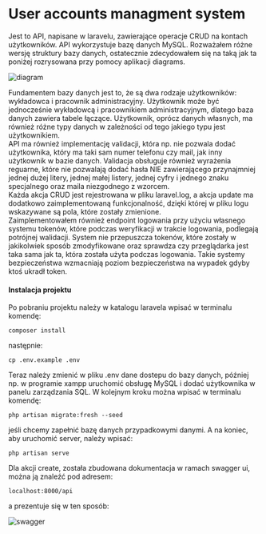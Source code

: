 # User accounts managment system
Jest to API, napisane w laravelu, zawierające operacje CRUD na kontach użytkowników. API wykorzystuje bazę danych MySQL. Rozważałem różne wersję struktury bazy danych, ostatecznie zdecydowałem się na taką jak ta poniżej rozrysowana przy pomocy aplikacji diagrams.

<img src="https://i.imgur.com/S8GNxtX.png" alt="diagram">

Fundamentem bazy danych jest to, że są dwa rodzaje użytkowników: wykładowca i pracownik administracyjny. Użytkownik może być jednocześnie wykładowcą i pracownikiem administracyjnym, dlatego baza danych zawiera tabele łączące. Użytkownik, oprócz danych własnych, ma również różne typy danych w zależności od tego jakiego typu jest użytkownikiem.<br>
API ma również implementację validacji, która np. nie pozwala dodać użytkownika, który ma taki sam numer telefonu czy mail, jak inny użytkownik w bazie danych. Validacja obsługuje również wyrażenia reguarne, które nie pozwalają dodać hasła NIE zawierającego przynajmniej jednej dużej litery, jednej małej listery, jednej cyfry i jednego znaku specjalnego oraz maila niezgodnego z wzorcem.<br>
Każda akcja CRUD jest rejestrowana w pliku laravel.log, a akcja update ma dodatkowo zaimplementowaną funkcjonalność, dzięki której w pliku logu wskazywane są pola, które zostały zmienione.<br> 
Zaimplementowałem również endpoint logowania przy użyciu własnego systemu tokenów, które podczas weryfikacji w trakcie logowania, podlegają potrójnej walidacji. System nie przepuszcza tokenów, które zostały w jakikolwiek sposób zmodyfikowane oraz sprawdza czy przeglądarka jest taka sama jak ta, która została użyta podczas logowania. Takie systemy bezpieczeństwa wzmacniają poziom bezpieczeństwa na wypadek gdyby ktoś ukradł token.

<h4>Instalacja projektu</h4>
Po pobraniu projektu należy w katalogu laravela wpisać w terminalu komendę:
<pre><code>composer install</code></pre>
następnie:
<pre><code>cp .env.example .env</code></pre>
Teraz należy zmienić w pliku .env dane dostepu do bazy danych, później np. w programie xampp uruchomić obsługę MySQL i dodać użytkownika w panelu zarządzania SQL.
W kolejnym kroku można wpisać w terminalu komendę:
<pre><code>php artisan migrate:fresh --seed</code></pre>
jeśli chcemy zapełnić bazę danych przypadkowymi danymi.
A na koniec, aby uruchomić server, należy wpisać:
<pre><code>php artisan serve</code></pre>
Dla akcji create, została zbudowana dokumentacja w ramach swagger ui, można ją znaleźć pod adresem:
<pre><code>localhost:8000/api</code></pre>
a prezentuje się w ten sposób:<br> 
<p></p>
<img src="https://i.imgur.com/cokTzI9.png" alt="swagger">

